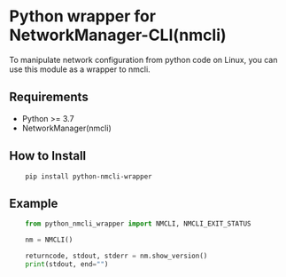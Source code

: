 Python wrapper for NetworkManager-CLI(nmcli)
============================================

To manipulate network configuration from python code on Linux,
you can use this module as a wrapper to nmcli.

Requirements
------------

* Python >= 3.7
* NetworkManager(nmcli)

How to Install
--------------

```console
    pip install python-nmcli-wrapper
```

Example
-------

```python
    from python_nmcli_wrapper import NMCLI, NMCLI_EXIT_STATUS

    nm = NMCLI()

    returncode, stdout, stderr = nm.show_version()
    print(stdout, end="")
```
